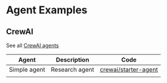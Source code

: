 # Agent Examples

## CrewAI

See all [CrewAI agents](crewai/)

| Agent        | Description        | Code                          |
|--------------|--------------------|-------------------------------|
| Simple agent | Research agent | [crewai/starter-agent](crewai/starter-agent/) |
|              |                    |                               |